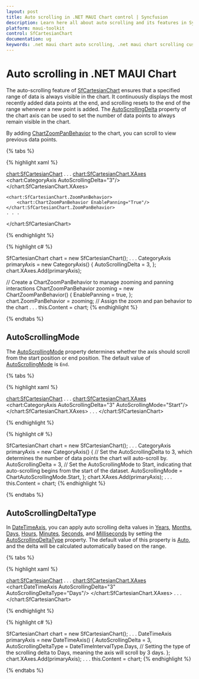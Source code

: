```yaml
---
layout: post
title: Auto scrolling in .NET MAUI Chart control | Syncfusion
description: Learn here all about auto scrolling and its features in Syncfusion® .NET MAUI Chart (SfCartesianChart) control.
platform: maui-toolkit
control: SfCartesianChart
documentation: ug
keywords: .net maui chart auto scrolling, .net maui chart scrolling customization, .net maui chart auto scroll feature, syncfusion maui chart auto scrolling, cartesian chart auto scroll maui, .net maui chart dynamic scrolling, enable auto scrolling .net maui chart.
---
```


# Auto scrolling in .NET MAUI Chart

The auto-scrolling feature of [SfCartesianChart](https://help.syncfusion.com/cr/maui-toolkit/Syncfusion.Maui.Toolkit.Charts.SfCartesianChart.html) ensures that a specified range of data is always visible in the chart. It continuously displays the most recently added data points at the end, and scrolling resets to the end of the range whenever a new point is added. The [AutoScrollingDelta](https://help.syncfusion.com/cr/maui-toolkit/Syncfusion.Maui.Toolkit.Charts.ChartAxis.html#Syncfusion_Maui_Toolkit_Charts_ChartAxis_AutoScrollingDelta) property of the chart axis can be used to set the number of data points to always remain visible in the chart.

By adding [ChartZoomPanBehavior](https://help.syncfusion.com/cr/maui-toolkit/Syncfusion.Maui.Toolkit.Charts.ChartZoomPanBehavior.html) to the chart, you can scroll to view previous data points.

{% tabs %}

{% highlight xaml %}

<chart:SfCartesianChart>
    . . .
    <chart:SfCartesianChart.XAxes>
        <chart:CategoryAxis AutoScrollingDelta="3"/>
    </chart:SfCartesianChart.XAxes>

    <chart:SfCartesianChart.ZoomPanBehavior>
        <chart:ChartZoomPanBehavior EnablePanning="True"/>
    </chart:SfCartesianChart.ZoomPanBehavior>
    . . .
</chart:SfCartesianChart>

{% endhighlight %}

{% highlight c# %}

SfCartesianChart chart = new SfCartesianChart();
. . .
CategoryAxis primaryAxis = new CategoryAxis()
{
    AutoScrollingDelta = 3,
};
chart.XAxes.Add(primaryAxis);

// Create a ChartZoomPanBehavior to manage zooming and panning interactions
ChartZoomPanBehavior zooming = new ChartZoomPanBehavior()
{
    EnablePanning = true,
};
chart.ZoomPanBehavior = zooming; // Assign the zoom and pan behavior to the chart
. . .
this.Content = chart;
{% endhighlight %}

{% endtabs %}

## AutoScrollingMode

The [AutoScrollingMode](https://help.syncfusion.com/cr/maui-toolkit/Syncfusion.Maui.Toolkit.Charts.ChartAxis.html#Syncfusion_Maui_Toolkit_Charts_ChartAxis_AutoScrollingMode) property determines whether the axis should scroll from the start position or end position. The default value of [AutoScrollingMode](https://help.syncfusion.com/cr/maui-toolkit/Syncfusion.Maui.Toolkit.Charts.ChartAxis.html#Syncfusion_Maui_Toolkit_Charts_ChartAxis_AutoScrollingMode) is `End`.

{% tabs %}

{% highlight xaml %}

<chart:SfCartesianChart>
    . . .
    <chart:SfCartesianChart.XAxes>
        <chart:CategoryAxis AutoScrollingDelta="3" AutoScrollingMode="Start"/>
    </chart:SfCartesianChart.XAxes>
    . . .
</chart:SfCartesianChart>

{% endhighlight %}

{% highlight c# %}

SfCartesianChart chart = new SfCartesianChart();
. . .
CategoryAxis primaryAxis = new CategoryAxis()
{
    // Set the AutoScrollingDelta to 3, which determines the number of data points the chart will auto-scroll by.
    AutoScrollingDelta = 3,
    // Set the AutoScrollingMode to Start, indicating that auto-scrolling begins from the start of the dataset.
    AutoScrollingMode = ChartAutoScrollingMode.Start,
};
chart.XAxes.Add(primaryAxis);
. . .
this.Content = chart;
{% endhighlight %}

{% endtabs %}

## AutoScrollingDeltaType

In [DateTimeAxis](https://help.syncfusion.com/cr/maui-toolkit/Syncfusion.Maui.Toolkit.Charts.DateTimeAxis.html), you can apply auto scrolling delta values in [Years](https://help.syncfusion.com/cr/maui-toolkit/Syncfusion.Maui.Toolkit.Charts.DateTimeIntervalType.html#Syncfusion_Maui_Toolkit_Charts_DateTimeIntervalType_Years), [Months](https://help.syncfusion.com/cr/maui-toolkit/Syncfusion.Maui.Toolkit.Charts.DateTimeIntervalType.html#Syncfusion_Maui_Toolkit_Charts_DateTimeIntervalType_Months), [Days](https://help.syncfusion.com/cr/maui-toolkit/Syncfusion.Maui.Toolkit.Charts.DateTimeIntervalType.html#Syncfusion_Maui_Toolkit_Charts_DateTimeIntervalType_Days), [Hours](https://help.syncfusion.com/cr/maui-toolkit/Syncfusion.Maui.Toolkit.Charts.DateTimeIntervalType.html#Syncfusion_Maui_Toolkit_Charts_DateTimeIntervalType_Hours), [Minutes](https://help.syncfusion.com/cr/maui-toolkit/Syncfusion.Maui.Toolkit.Charts.DateTimeIntervalType.html#Syncfusion_Maui_Toolkit_Charts_DateTimeIntervalType_Minutes), [Seconds](https://help.syncfusion.com/cr/maui-toolkit/Syncfusion.Maui.Toolkit.Charts.DateTimeIntervalType.html#Syncfusion_Maui_Toolkit_Charts_DateTimeIntervalType_Seconds), and [Milliseconds](https://help.syncfusion.com/cr/maui-toolkit/Syncfusion.Maui.Toolkit.Charts.DateTimeIntervalType.html#Syncfusion_Maui_Toolkit_Charts_DateTimeIntervalType_Milliseconds) by setting the [AutoScrollingDeltaType](https://help.syncfusion.com/cr/maui-toolkit/Syncfusion.Maui.Toolkit.Charts.DateTimeAxis.html#Syncfusion_Maui_Toolkit_Charts_DateTimeAxis_AutoScrollingDeltaType) property. The default value of this property is [Auto](https://help.syncfusion.com/cr/maui-toolkit/Syncfusion.Maui.Toolkit.Charts.DateTimeIntervalType.html#Syncfusion_Maui_Toolkit_Charts_DateTimeIntervalType_Auto), and the delta will be calculated automatically based on the range.

{% tabs %}

{% highlight xaml %}

<chart:SfCartesianChart>
    . . .
    <chart:SfCartesianChart.XAxes>
        <chart:DateTimeAxis AutoScrollingDelta="3" AutoScrollingDeltaType="Days"/>
    </chart:SfCartesianChart.XAxes>
    . . .
</chart:SfCartesianChart>

{% endhighlight %}

{% highlight c# %}

SfCartesianChart chart = new SfCartesianChart();
. . .
DateTimeAxis primaryAxis = new DateTimeAxis()
{
    AutoScrollingDelta = 3,
    AutoScrollingDeltaType = DateTimeIntervalType.Days,  // Setting the type of the scrolling delta to Days, meaning the axis will scroll by 3 days.
};
chart.XAxes.Add(primaryAxis);
. . .
this.Content = chart;
{% endhighlight %}

{% endtabs %}